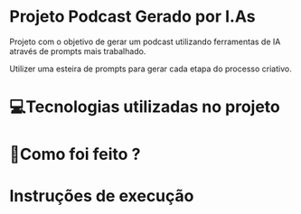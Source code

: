 # Projeto Podcast Gerado por I.As

Projeto com o objetivo de gerar um podcast utilizando ferramentas de IA através de prompts mais trabalhado.

Utilizer uma esteira de prompts para gerar cada etapa do processo criativo.

# 💻Tecnologias utilizadas no projeto

# 🧠Como foi feito ?

# Instruções de execução
